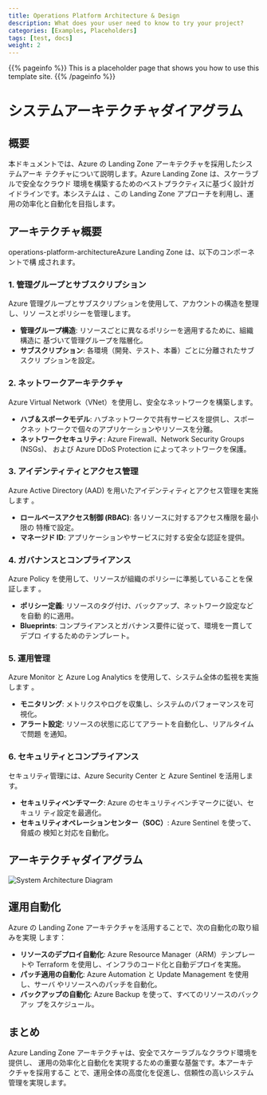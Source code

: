 ```yaml
---
title: Operations Platform Architecture & Design
description: What does your user need to know to try your project?
categories: [Examples, Placeholders]
tags: [test, docs]
weight: 2
---
```


{{% pageinfo %}} This is a placeholder page that shows you how to use this
template site. {{% /pageinfo %}}

# システムアーキテクチャダイアグラム

## 概要

本ドキュメントでは、Azure の Landing Zone アーキテクチャを採用したシステムアーキ
テクチャについて説明します。Azure Landing Zone は、スケーラブルで安全なクラウド
環境を構築するためのベストプラクティスに基づく設計ガイドラインです。本システムは
、この Landing Zone アプローチを利用し、運用の効率化と自動化を目指します。

## アーキテクチャ概要

operations-platform-architectureAzure Landing Zone は、以下のコンポーネントで構
成されます。

### 1. **管理グループとサブスクリプション**

Azure 管理グループとサブスクリプションを使用して、アカウントの構造を整理し、リソ
ースとポリシーを管理します。

- **管理グループ構造**: リソースごとに異なるポリシーを適用するために、組織構造に
  基づいて管理グループを階層化。
- **サブスクリプション**: 各環境（開発、テスト、本番）ごとに分離されたサブスクリ
  プションを設定。

### 2. **ネットワークアーキテクチャ**

Azure Virtual Network（VNet）を使用し、安全なネットワークを構築します。

- **ハブ＆スポークモデル**: ハブネットワークで共有サービスを提供し、スポークネッ
  トワークで個々のアプリケーションやリソースを分離。
- **ネットワークセキュリティ**: Azure Firewall、Network Security Groups (NSGs)、
  および Azure DDoS Protection によってネットワークを保護。

### 3. **アイデンティティとアクセス管理**

Azure Active Directory (AAD) を用いたアイデンティティとアクセス管理を実施します
。

- **ロールベースアクセス制御 (RBAC)**: 各リソースに対するアクセス権限を最小限の
  特権で設定。
- **マネージド ID**: アプリケーションやサービスに対する安全な認証を提供。

### 4. **ガバナンスとコンプライアンス**

Azure Policy を使用して、リソースが組織のポリシーに準拠していることを保証します
。

- **ポリシー定義**: リソースのタグ付け、バックアップ、ネットワーク設定などを自動
  的に適用。
- **Blueprints**: コンプライアンスとガバナンス要件に従って、環境を一貫してデプロ
  イするためのテンプレート。

### 5. **運用管理**

Azure Monitor と Azure Log Analytics を使用して、システム全体の監視を実施します
。

- **モニタリング**: メトリクスやログを収集し、システムのパフォーマンスを可視化。
- **アラート設定**: リソースの状態に応じてアラートを自動化し、リアルタイムで問題
  を通知。

### 6. **セキュリティとコンプライアンス**

セキュリティ管理には、Azure Security Center と Azure Sentinel を活用します。

- **セキュリティベンチマーク**: Azure のセキュリティベンチマークに従い、セキュリ
  ティ設定を最適化。
- **セキュリティオペレーションセンター（SOC）**: Azure Sentinel を使って、脅威の
  検知と対応を自動化。

## アーキテクチャダイアグラム

![System Architecture Diagram](path/to/diagram.png)

## 運用自動化

Azure の Landing Zone アーキテクチャを活用することで、次の自動化の取り組みを実現
します：

- **リソースのデプロイ自動化**: Azure Resource Manager（ARM）テンプレートや
  Terraform を使用し、インフラのコード化と自動デプロイを実施。
- **パッチ適用の自動化**: Azure Automation と Update Management を使用し、サーバ
  やリソースへのパッチを自動化。
- **バックアップの自動化**: Azure Backup を使って、すべてのリソースのバックアッ
  プをスケジュール。

## まとめ

Azure Landing Zone アーキテクチャは、安全でスケーラブルなクラウド環境を提供し、
運用の効率化と自動化を実現するための重要な基盤です。本アーキテクチャを採用するこ
とで、運用全体の高度化を促進し、信頼性の高いシステム管理を実現します。
